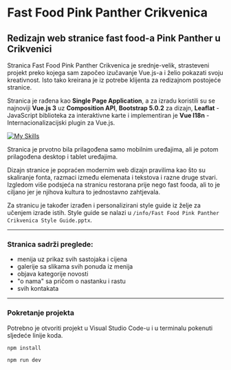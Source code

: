# Fast Food Pink Panther Crikvenica

## Redizajn web stranice fast food-a Pink Panther u Crikvenici

Stranica Fast Food Pink Panther Crikvenica je srednje-velik, strasteveni projekt preko kojega sam započeo izučavanje Vue.js-a i želio pokazati svoju kreativnost. Isto tako kreirana je iz potrebe klijenta za redizajnom postojeće stranice.

Stranica je rađena kao **Single Page Application**, a za izradu koristili su se najnoviji **Vue.js 3** uz **Composition API**, **Bootstrap 5.0.2** za dizajn, **Leaflat** - JavaScript biblioteka za interaktivne karte i implementiran je **Vue I18n** - Internacionalizacijski plugin za Vue.js.

[![My Skills](https://skills.thijs.gg/icons?i=vue,js,bootstrap)](https://skills.thijs.gg)

Stranica je prvotno bila prilagođena samo mobilnim uređajima, ali je potom prilagođena desktop i tablet uređajima.

Dizajn stranice je popraćen modernim web dizajn pravilima kao što su skaliranje fonta, razmaci između elemenata i tekstova i razne druge stvari. Izgledom više podsjeća na stranicu restorana prije nego fast fooda, ali to je ciljano jer je njihova kultura to jednostavno zahtjevala.

Za stranicu je također izrađen i personalizirani style guide iz želje za učenjem izrade istih. Style guide se nalazi u `/info/Fast Food Pink Panther Crikvenica Style Guide.pptx`.

---

### Stranica sadrži preglede:

- menija uz prikaz svih sastojaka i cijena
- galerije sa slikama svih ponuda iz menija
- objava kategorije novosti
- "o nama" sa pričom o nastanku i rastu
- svih kontakata

---

### Pokretanje projekta

Potrebno je otvoriti projekt u Visual Studio Code-u i u terminalu pokenuti sljedeće linije koda.

```sh
npm install
```

```sh
npm run dev
```
